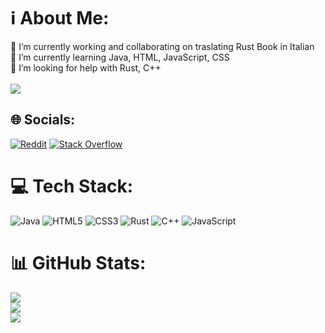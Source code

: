 # ℹ About Me:
🔭 I’m currently working and collaborating on traslating Rust Book in Italian<br>🌱 I’m currently learning Java, HTML, JavaScript, CSS<br>🤝 I’m looking for help with Rust, C++ <br /> <br />
[![](https://visitcount.itsvg.in/api?id=Lvcaa&icon=5&color=12)](https://visitcount.itsvg.in)


## 🌐 Socials:
[![Reddit](https://img.shields.io/badge/Reddit-%23FF4500.svg?logo=Reddit&logoColor=white)](https://reddit.com/user/LvcaaWasTaken) [![Stack Overflow](https://img.shields.io/badge/-Stackoverflow-FE7A16?logo=stack-overflow&logoColor=white)](https://stackoverflow.com/users/20666092)

# 💻 Tech Stack:
![Java](https://img.shields.io/badge/java-%23ED8B00.svg?style=for-the-badge&logo=java&logoColor=white) ![HTML5](https://img.shields.io/badge/html5-%23E34F26.svg?style=for-the-badge&logo=html5&logoColor=white) ![CSS3](https://img.shields.io/badge/css3-%231572B6.svg?style=for-the-badge&logo=css3&logoColor=white) ![Rust](https://img.shields.io/badge/rust-%23000000.svg?style=for-the-badge&logo=rust&logoColor=white) ![C++](https://img.shields.io/badge/c++-%2300599C.svg?style=for-the-badge&logo=c%2B%2B&logoColor=white) ![JavaScript](https://img.shields.io/badge/javascript-%23323330.svg?style=for-the-badge&logo=javascript&logoColor=%23F7DF1E)
# 📊 GitHub Stats:
![](https://github-readme-stats.vercel.app/api?username=Lvcaa&theme=midnight-purple&hide_border=false&include_all_commits=false&count_private=false)<br/>
![](https://github-readme-streak-stats.herokuapp.com/?user=Lvcaa&theme=midnight-purple&hide_border=false)<br/>
![](https://github-readme-stats.vercel.app/api/top-langs/?username=Lvcaa&theme=midnight-purple&hide_border=false&include_all_commits=false&count_private=false&layout=compact)
